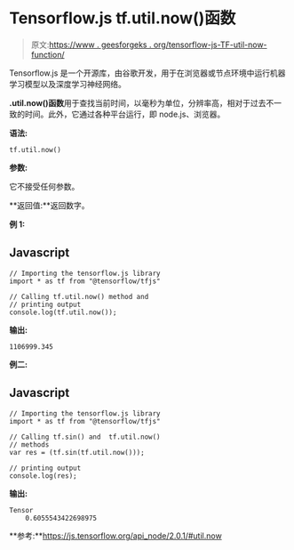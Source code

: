 # Tensorflow.js tf.util.now()函数

> 原文:[https://www . geesforgeks . org/tensorflow-js-TF-util-now-function/](https://www.geeksforgeeks.org/tensorflow-js-tf-util-now-function/)

Tensorflow.js 是一个开源库，由谷歌开发，用于在浏览器或节点环境中运行机器学习模型以及深度学习神经网络。

**.util.now()函数**用于查找当前时间，以毫秒为单位，分辨率高，相对于过去不一致的时间。此外，它通过各种平台运行，即 node.js、浏览器。

**语法:**

```
tf.util.now()
```

**参数:**

它不接受任何参数。

**返回值:**返回数字。

**例 1:**

## Javascript

```
// Importing the tensorflow.js library
import * as tf from "@tensorflow/tfjs"

// Calling tf.util.now() method and
// printing output
console.log(tf.util.now());
```

**输出:**

```
1106999.345
```

**例二:**

## Javascript

```
// Importing the tensorflow.js library
import * as tf from "@tensorflow/tfjs"

// Calling tf.sin() and  tf.util.now() 
// methods
var res = (tf.sin(tf.util.now()));

// printing output
console.log(res);
```

**输出:**

```
Tensor
    0.6055543422698975
```

**参考:**https://js.tensorflow.org/api_node/2.0.1/#util.now